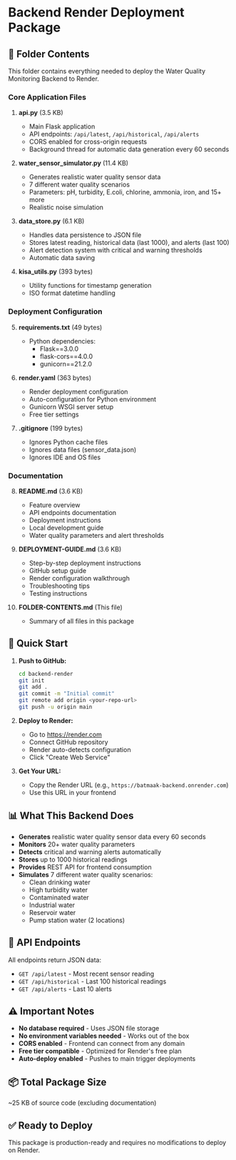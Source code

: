 # Backend Render Deployment Package

## 📁 Folder Contents

This folder contains everything needed to deploy the Water Quality Monitoring Backend to Render.

### Core Application Files

1. **api.py** (3.5 KB)
   - Main Flask application
   - API endpoints: `/api/latest`, `/api/historical`, `/api/alerts`
   - CORS enabled for cross-origin requests
   - Background thread for automatic data generation every 60 seconds

2. **water_sensor_simulator.py** (11.4 KB)
   - Generates realistic water quality sensor data
   - 7 different water quality scenarios
   - Parameters: pH, turbidity, E.coli, chlorine, ammonia, iron, and 15+ more
   - Realistic noise simulation

3. **data_store.py** (6.1 KB)
   - Handles data persistence to JSON file
   - Stores latest reading, historical data (last 1000), and alerts (last 100)
   - Alert detection system with critical and warning thresholds
   - Automatic data saving

4. **kisa_utils.py** (393 bytes)
   - Utility functions for timestamp generation
   - ISO format datetime handling

### Deployment Configuration

5. **requirements.txt** (49 bytes)
   - Python dependencies:
     - Flask==3.0.0
     - flask-cors==4.0.0
     - gunicorn==21.2.0

6. **render.yaml** (363 bytes)
   - Render deployment configuration
   - Auto-configuration for Python environment
   - Gunicorn WSGI server setup
   - Free tier settings

7. **.gitignore** (199 bytes)
   - Ignores Python cache files
   - Ignores data files (sensor_data.json)
   - Ignores IDE and OS files

### Documentation

8. **README.md** (3.6 KB)
   - Feature overview
   - API endpoints documentation
   - Deployment instructions
   - Local development guide
   - Water quality parameters and alert thresholds

9. **DEPLOYMENT-GUIDE.md** (3.6 KB)
   - Step-by-step deployment instructions
   - GitHub setup guide
   - Render configuration walkthrough
   - Troubleshooting tips
   - Testing instructions

10. **FOLDER-CONTENTS.md** (This file)
    - Summary of all files in this package

## 🚀 Quick Start

1. **Push to GitHub:**
   ```bash
   cd backend-render
   git init
   git add .
   git commit -m "Initial commit"
   git remote add origin <your-repo-url>
   git push -u origin main
   ```

2. **Deploy to Render:**
   - Go to https://render.com
   - Connect GitHub repository
   - Render auto-detects configuration
   - Click "Create Web Service"

3. **Get Your URL:**
   - Copy the Render URL (e.g., `https://batmaak-backend.onrender.com`)
   - Use this URL in your frontend

## 📊 What This Backend Does

- **Generates** realistic water quality sensor data every 60 seconds
- **Monitors** 20+ water quality parameters
- **Detects** critical and warning alerts automatically
- **Stores** up to 1000 historical readings
- **Provides** REST API for frontend consumption
- **Simulates** 7 different water quality scenarios:
  - Clean drinking water
  - High turbidity water
  - Contaminated water
  - Industrial water
  - Reservoir water
  - Pump station water (2 locations)

## 🔗 API Endpoints

All endpoints return JSON data:

- `GET /api/latest` - Most recent sensor reading
- `GET /api/historical` - Last 100 historical readings
- `GET /api/alerts` - Last 10 alerts

## ⚠️ Important Notes

- **No database required** - Uses JSON file storage
- **No environment variables needed** - Works out of the box
- **CORS enabled** - Frontend can connect from any domain
- **Free tier compatible** - Optimized for Render's free plan
- **Auto-deploy enabled** - Pushes to main trigger deployments

## 📦 Total Package Size

~25 KB of source code (excluding documentation)

## ✅ Ready to Deploy

This package is production-ready and requires no modifications to deploy on Render.

